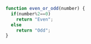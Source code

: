 ```javascript
function even_or_odd(number) {
  if(number%2==0)
    return "Even";
  else
    return "Odd";
}
```
